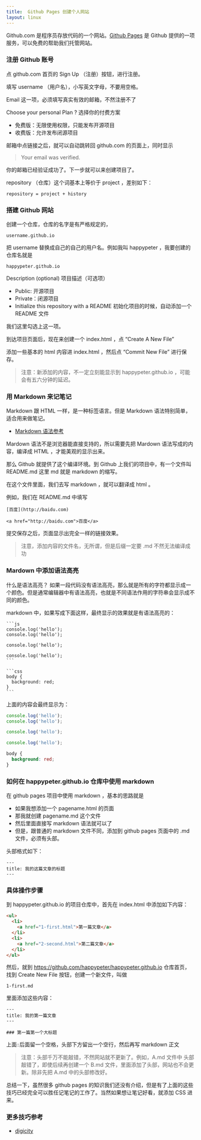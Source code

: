 ```yaml
---
title:  Github Pages 创建个人网站
layout: linux
---
```


Github.com 是程序员存放代码的一个网站。[Github Pages](https://pages.github.com/) 是 Github 提供的一项服务，可以免费的帮助我们托管网站。

### 注册 Github 账号

点 github.com 首页的 Sign Up （注册）按钮，进行注册。

填写 username （用户名），小写英文字母，不要用空格。

Email 这一项，必须填写真实有效的邮箱，不然注册不了

Choose your personal Plan ?  选择你的付费方案

- 免费版：无限使用权限，只能发布开源项目
- 收费版：允许发布闭源项目


邮箱中点链接之后，就可以自动跳转回 github.com 的页面上，同时显示

>Your email was verified.

你的邮箱已经验证成功了。下一步就可以来创建项目了。

repository （仓库）这个词基本上等价于 project ，差别如下：

```
repository = project + history
```


### 搭建 Github 网站


创建一个仓库，仓库的名字是有严格规定的，

```
username.github.io
```

把 username 替换成自己的自己的用户名。例如我叫 happypeter ，我要创建的仓库名就是

```
happypeter.github.io
```

Description (optional) 项目描述（可选项）

- Public: 开源项目
- Private：闭源项目
- Initialize this repository with a README
  初始化项目的时候，自动添加一个 README 文件

我们这里勾选上这一项。

到达项目页面后，现在来创建一个 index.html ，点 “Create A New File”

添加一些基本的 html 内容进 index.html ，然后点 “Commit New File” 进行保存。

>注意：新添加的内容，不一定立刻能显示到 happypeter.github.io ，可能会有五六分钟的延迟。


### 用 Markdown 来记笔记

Markdown 跟 HTML 一样，是一种标签语言。但是 Markdown 语法特别简单，适合用来做笔记。


- [Markdown 语法参考](https://coding.net/help/doc/project/markdown.html)

Mardown 语法不是浏览器能直接支持的，所以需要先把 Mardown 语法写成的内容，编译成
HTML ，才能美观的显示出来。

那么 Github 就提供了这个编译环境。到 Github 上我们的项目中，有一个文件叫 README.md  这里 md 就是 markdown 的缩写。

在这个文件里面，我们去写 markdown ，就可以翻译成 html 。

例如，我们在 README.md 中填写

```
[百度](http://baidu.com)

<a href="http://baidu.com">百度</a>
```

提交保存之后，页面显示出完全一样的链接效果。

> 注意，添加内容的文件名，无所谓，但是后缀一定要 .md 不然无法编译成功


### Mardown 中添加语法高亮


什么是语法高亮？ 如果一段代码没有语法高亮，那么就是所有的字符都显示成一个颜色。但是通常编辑器中有语法高亮，也就是不同语法作用的字符串会显示成不同的颜色。

markdown 中，如果写成下面这样，最终显示的效果就是有语法高亮的：

    ```js
    console.log('hello');
    console.log('hello');

    console.log('hello');

    console.log('hello');
    ```

    ```css
    body {
      background: red;
    }
    ```

上面的内容会最终显示为：


```js
console.log('hello');
console.log('hello');

console.log('hello');

console.log('hello');
```

```css
body {
  background: red;
}
```

### 如何在 happypeter.github.io 仓库中使用 markdown

在 github pages 项目中使用 markdown ，基本的思路就是

- 如果我想添加一个 pagename.html 的页面
- 那我就创建 pagename.md 这个文件
- 然后里面直接写 markdown 语法就可以了
- 但是，跟普通的 markdown 文件不同，添加到 github pages 页面中的 .md 文件，必须有头部。

头部格式如下：

```
---
title: 我的这篇文章的标题
---
```


### 具体操作步骤

到 happypeter.github.io 的项目仓库中，首先在 index.html 中添加如下内容：

```html
<ul>
  <li>
    <a href="1-first.html">第一篇文章</a>
  </li>
  <li>
    <a href="2-second.html">第二篇文章</a>
  </li>
</ul>
```

然后，就到 https://github.com/happypeter/happypeter.github.io 仓库首页，找到 Create New File 按钮，创建一个新文件，叫做

```
1-first.md
```

里面添加这些内容：

```
---
title: 我的第一篇文章
---

### 第一篇第一个大标题
```

上面`:`后面留一个空格，头部下方留出一个空行，然后再写 markdown 正文

>注意：头部千万不能敲错，不然网站就不更新了。例如，A.md 文件中
头部敲错了，即使后续再创建一个 B.md 文件，里面添加了头部，网站也不会更新。除非先把 A.md 中的头部修改好。

总结一下，虽然很多 github pages 的知识我们还没有介绍，但是有了上面的这些技巧已经完全可以胜任记笔记的工作了。当然如果想让笔记好看，就添加 CSS 进来。










### 更多技巧参考

- [digicity](https://github.com/happypeter/digicity)
